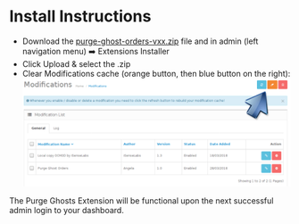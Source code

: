 # Install Instructions

* Download the [purge-ghost-orders-vxx.zip](../../release) file and in admin (left navigation menu) :arrow_right: Extensions Installer
* Click Upload & select the .zip
* Clear Modifications cache (orange button, then blue button on the right):
![clear modifications](./img/clear-mods.png)

The Purge Ghosts Extension will be functional upon the next successful admin login to your dashboard.
